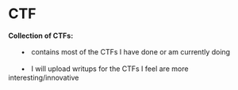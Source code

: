 # CTF

**Collection of CTFs:**

ㅤㅤ•ㅤcontains most of the CTFs I have done or am currently doing

ㅤㅤ•ㅤI will upload writups for the CTFs I feel are more interesting/innovative
